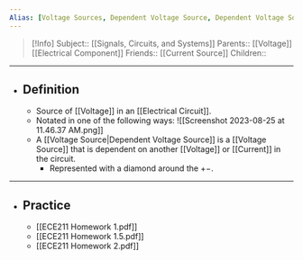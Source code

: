 ```yaml
---
Alias: [Voltage Sources, Dependent Voltage Source, Dependent Voltage Sources]
---
```

> [!Info]
> Subject:: [[Signals, Circuits, and Systems]]
> Parents:: [[Voltage]] [[Electrical Component]]
> Friends:: [[Current Source]]
> Children:: 
---
- ## Definition
	- Source of [[Voltage]] in an [[Electrical Circuit]].
	- Notated in one of the following ways:
	  ![[Screenshot 2023-08-25 at 11.46.37 AM.png]]
	- A [[Voltage Source|Dependent Voltage Source]] is a [[Voltage Source]] that is dependent on another [[Voltage]] or [[Current]] in the circuit. 
		- Represented with a diamond around the $+-$.
---
- ## Practice
	- [[ECE211 Homework 1.pdf]]
	- [[ECE211 Homework 1.5.pdf]]
	- [[ECE211 Homework 2.pdf]]